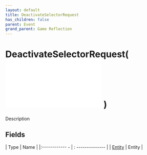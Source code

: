 ```yaml
---
layout: default
title: DeactivateSelectorRequest
has_children: false
parent: Event
grand_parent: Game Reflection
---
```

# DeactivateSelectorRequest( ![ EntityEventBase ](game-reflection/events/entity_event_base.md) )
Description 

## Fields
| Type | Name |
|:------------ - | : -------------- |
| [Entity](game-reflection/classes/entity.md) | Entity |
